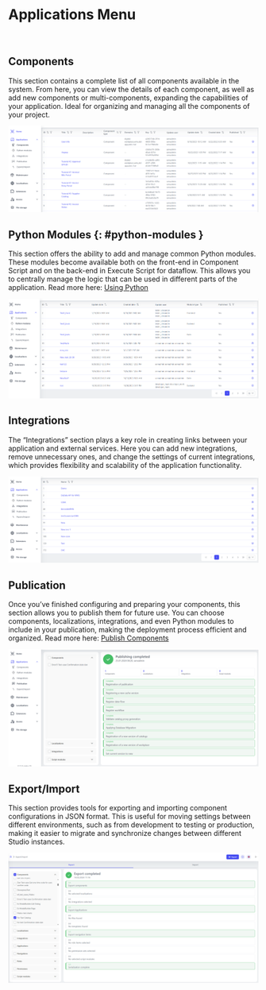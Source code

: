 # Applications Menu

<br>

## Components

This section contains a complete list of all components available in the system. From here, you can view the details of each component, as well as add new components or multi-components, expanding the capabilities of your application. Ideal for organizing and managing all the components of your project.

![Components](../assets/images/user-interface/components.png)
<br>

## Python Modules {: #python-modules }

This section offers the ability to add and manage common Python modules. These modules become available both on the front-end in Component Script and on the back-end in Execute Script for dataflow. This allows you to centrally manage the logic that can be used in different parts of the application. Read more here: [Using Python](../app-development/using-python.md)

![Pyhon modules](../assets/images/user-interface/python-mod.png)
<br>

## Integrations

The “Integrations” section plays a key role in creating links between your application and external services. Here you can add new integrations, remove unnecessary ones, and change the settings of current integrations, which provides flexibility and scalability of the application functionality.

![Integrations menu](../assets/images/user-interface/integrations-menu.png)
<br>

## Publication

Once you’ve finished configuring and preparing your components, this section allows you to publish them for future use. You can choose components, localizations, integrations, and even Python modules to include in your publication, making the deployment process efficient and organized. Read more here: [Publish Components](#publication)

![Publication](../assets/images/user-interface/publication.png)
<br>

## Export/Import

This section provides tools for exporting and importing component configurations in JSON format. This is useful for moving settings between different environments, such as from development to testing or production, making it easier to migrate and synchronize changes between different Studio instances.

![Export/Import](../assets/images/user-interface/export-import-new.png)
